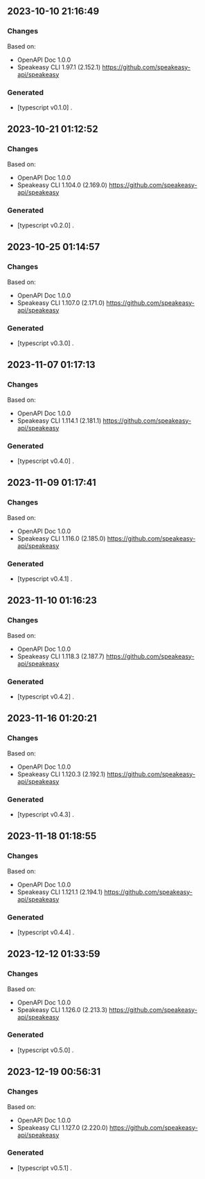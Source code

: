 

## 2023-10-10 21:16:49
### Changes
Based on:
- OpenAPI Doc 1.0.0 
- Speakeasy CLI 1.97.1 (2.152.1) https://github.com/speakeasy-api/speakeasy
### Generated
- [typescript v0.1.0] .

## 2023-10-21 01:12:52
### Changes
Based on:
- OpenAPI Doc 1.0.0 
- Speakeasy CLI 1.104.0 (2.169.0) https://github.com/speakeasy-api/speakeasy
### Generated
- [typescript v0.2.0] .

## 2023-10-25 01:14:57
### Changes
Based on:
- OpenAPI Doc 1.0.0 
- Speakeasy CLI 1.107.0 (2.171.0) https://github.com/speakeasy-api/speakeasy
### Generated
- [typescript v0.3.0] .

## 2023-11-07 01:17:13
### Changes
Based on:
- OpenAPI Doc 1.0.0 
- Speakeasy CLI 1.114.1 (2.181.1) https://github.com/speakeasy-api/speakeasy
### Generated
- [typescript v0.4.0] .

## 2023-11-09 01:17:41
### Changes
Based on:
- OpenAPI Doc 1.0.0 
- Speakeasy CLI 1.116.0 (2.185.0) https://github.com/speakeasy-api/speakeasy
### Generated
- [typescript v0.4.1] .

## 2023-11-10 01:16:23
### Changes
Based on:
- OpenAPI Doc 1.0.0 
- Speakeasy CLI 1.118.3 (2.187.7) https://github.com/speakeasy-api/speakeasy
### Generated
- [typescript v0.4.2] .

## 2023-11-16 01:20:21
### Changes
Based on:
- OpenAPI Doc 1.0.0 
- Speakeasy CLI 1.120.3 (2.192.1) https://github.com/speakeasy-api/speakeasy
### Generated
- [typescript v0.4.3] .

## 2023-11-18 01:18:55
### Changes
Based on:
- OpenAPI Doc 1.0.0 
- Speakeasy CLI 1.121.1 (2.194.1) https://github.com/speakeasy-api/speakeasy
### Generated
- [typescript v0.4.4] .

## 2023-12-12 01:33:59
### Changes
Based on:
- OpenAPI Doc 1.0.0 
- Speakeasy CLI 1.126.0 (2.213.3) https://github.com/speakeasy-api/speakeasy
### Generated
- [typescript v0.5.0] .

## 2023-12-19 00:56:31
### Changes
Based on:
- OpenAPI Doc 1.0.0 
- Speakeasy CLI 1.127.0 (2.220.0) https://github.com/speakeasy-api/speakeasy
### Generated
- [typescript v0.5.1] .